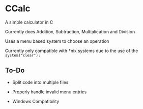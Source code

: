 # CCalc
A simple calculator in C

Currently does Addition, Subtraction, Multiplication and Division

Uses a menu based system to choose an operation

Currently only compatible with *nix systems due to the use of the ``system("clear");``

## To-Do

- Split code into multiple files

- Properly handle invalid menu entries

- Windows Compatibility
